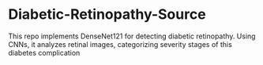 # Diabetic-Retinopathy-Source
 This repo implements DenseNet121 for detecting diabetic retinopathy. Using CNNs, it analyzes retinal images, categorizing severity stages of this diabetes complication
